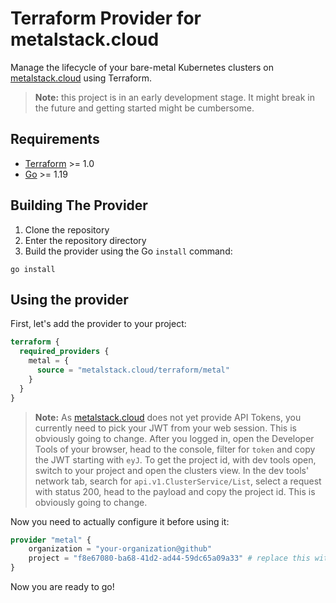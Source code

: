 # Terraform Provider for metalstack.cloud

Manage the lifecycle of your bare-metal Kubernetes clusters on [metalstack.cloud](https://metalstack.cloud) using Terraform.

> **Note:** this project is in an early development stage. It might break in the future and getting started might be cumbersome.

## Requirements

- [Terraform](https://developer.hashicorp.com/terraform/downloads) >= 1.0
- [Go](https://golang.org/doc/install) >= 1.19

## Building The Provider

1. Clone the repository
2. Enter the repository directory
3. Build the provider using the Go `install` command:

```shell
go install
```

## Using the provider

First, let's add the provider to your project:

```terraform
terraform {
  required_providers {
    metal = {
      source = "metalstack.cloud/terraform/metal"
    }
  }
}
```

> **Note:** As [metalstack.cloud](https://metalstack.cloud) does not yet provide API Tokens, you currently need to pick your JWT from your web session. This is obviously going to change. After you logged in, open the Developer Tools of your browser, head to the console, filter for `token` and copy the JWT starting with `eyJ`.
> To get the project id, with dev tools open, switch to your project and open the clusters view. In the dev tools' network tab, search for `api.v1.ClusterService/List`, select a request with status 200, head to the payload and copy the project id. This is obviously going to change.

Now you need to actually configure it before using it:

```terraform
provider "metal" {
    organization = "your-organization@github"
    project = "f8e67080-ba68-41d2-ad44-59dc65a09a33" # replace this with your uuid.
}
```

Now you are ready to go!
